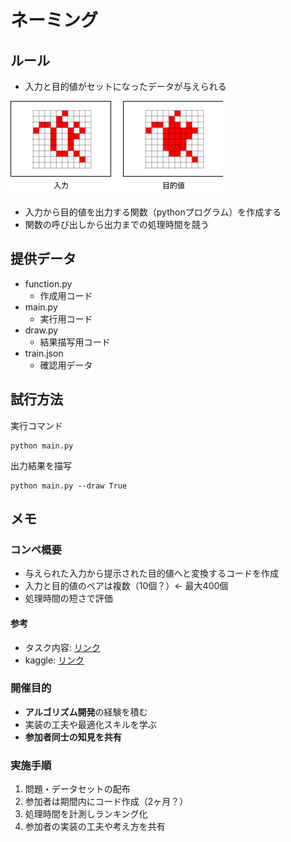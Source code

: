 # ネーミング

## ルール

- 入力と目的値がセットになったデータが与えられる

![](image.png)

- 入力から目的値を出力する関数（pythonプログラム）を作成する
- 関数の呼び出しから出力までの処理時間を競う

## 提供データ

- function.py
  - 作成用コード
- main.py
  - 実行用コード
- draw.py
  - 結果描写用コード
- train.json
  - 確認用データ

## 試行方法

実行コマンド
```
python main.py
```
出力結果を描写
```
python main.py --draw True
```

## メモ

### コンペ概要

- 与えられた入力から提示された目的値へと変換するコードを作成
- 入力と目的値のペアは複数（10個？）← 最大400個
- 処理時間の短さで評価

#### 参考
- タスク内容: [リンク](https://arcprize.org/play?task=007bbfb7)
- kaggle: [リンク](https://www.kaggle.com/competitions/google-code-golf-2025/overview)

### 開催目的

- **アルゴリズム開発**の経験を積む
- 実装の工夫や最適化スキルを学ぶ
- **参加者同士の知見を共有**

### 実施手順

1. 問題・データセットの配布
2. 参加者は期間内にコード作成（2ヶ月？）
3. 処理時間を計測しランキング化
4. 参加者の実装の工夫や考え方を共有
